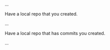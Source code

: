 <panel type="danger" header="Can use Git to save history :star:" expandable expanded no-close>

<panel type="danger" header="Can explain revision control :star:" expandable>
  <include src="../../book/revisionControl/what/full.md" />
  <panel header=":trophy: Evidence" expanded>
    <include src="../../book/revisionControl/what/q-essay-rcs-explain.md" />
  </panel>
</panel>

<panel type="danger" header="Can explain repositories :star:" expandable>
  <include src="../../book/revisionControl/repositories/full.md" />
  <panel header=":trophy: Evidence" expanded>

...

  </panel>
</panel>

<panel type="danger" header="Can create a local Git repo :star:" expandable>
  <include src="../../book/gitAndGitHub/init/full.md" />
  <panel header=":trophy: Evidence" expanded>

Have a local repo that you created.

  </panel>
</panel>

<panel type="danger" header="Can explain saving history :star:" expandable>
  <include src="../../book/revisionControl/savingHistory/full.md" />
  <panel header=":trophy: Evidence" expanded>

...

  </panel>
</panel>

<panel type="danger" header="Can commit using Git :star:" expandable>
  <include src="../../book/gitAndGitHub/commit/full.md" />
  <panel header=":trophy: Evidence" expanded>

Have a local repo that has commits you created.

  </panel>
</panel>

<panel type="warning" header="Can set Git to ignore files :star::star:" expandable>
  <include src="../../book/gitAndGitHub/ignore/full.md" />
  <panel header=":trophy: Evidence" expanded>

...

  </panel>
</panel>

</panel>
